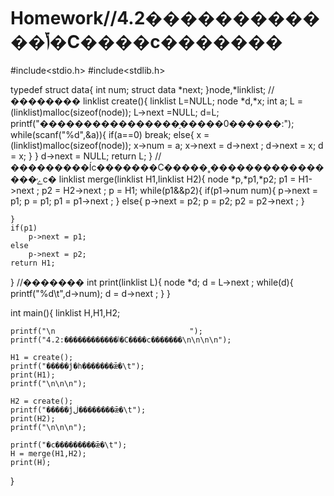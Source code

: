 # Homework//4.2������������ݴ�С����ϲ������� 
#include<stdio.h>
#include<stdlib.h>

typedef struct data{
	int num;
	struct data *next;
}node,*linklist;
//�������� 
linklist create(){
	linklist L=NULL;
	node *d,*x;
	int a;
	L = (linklist)malloc(sizeof(node));
	L->next =NULL;
	d=L;
	printf("����������������֣�����0������:"); 
	while(scanf("%d",&a)){
		if(a==0)
			break;
		else{
			x = (linklist)malloc(sizeof(node));
			x->num = a;
			x->next = d->next ;
			d->next = x;
			d = x;
		}
	}
	d->next = NULL;
	return L;
} 
//���������ĺϲ�������С�����˳����������������ݺϲ� 
linklist merge(linklist H1,linklist H2){
	node *p,*p1,*p2;
	p1 = H1->next ;
	p2 = H2->next ;
	p =  H1;
	while(p1&&p2){
		if(p1->num <p2->num){
			p->next = p1;
			p = p1;
			p1 = p1->next ;
		}
		else{
			p->next  = p2;
			p = p2;
			p2 = p2->next ;
		}
		
	}
	if(p1)
		p->next = p1;
	else
		p->next = p2;
	return H1;	
}
//������� 
int print(linklist L){
	node *d;
	d = L->next ;
	while(d){
		printf("%d\t",d->num);
		d = d->next ;
	}
}

int main(){
	linklist H,H1,H2;
	
	printf("\n                              ");
	printf("4.2:������������ݴ�С����ϲ�������\n\n\n\n"); 
	
	H1 = create();
	printf("�����ĵ�һ�������ǣ�\t"); 
	print(H1);
	printf("\n\n\n");
	
	H2 = create();
	printf("�����ĵڶ��������ǣ�\t"); 
	print(H2);
	printf("\n\n\n");
	
	printf("�ϲ���������ǣ�\t");
	H = merge(H1,H2);
	print(H);
	 
}

